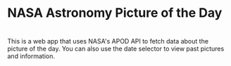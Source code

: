 # NASA Astronomy Picture of the Day
#
#
This is a web app that uses NASA's APOD API to fetch data about the picture of the day. You can also use the date selector to view past pictures and information.

